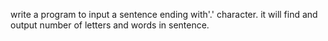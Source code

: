 write a program to input a sentence ending with'.' character. it will find and output number of letters and words in sentence.
